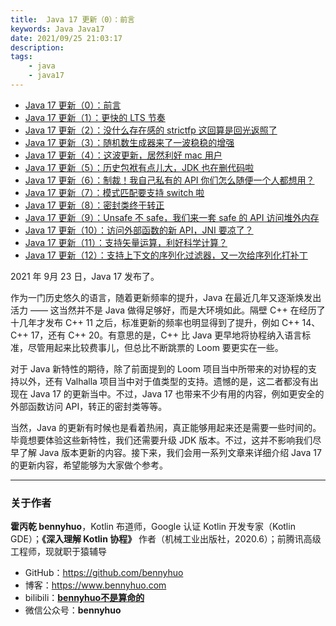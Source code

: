 ```yaml
---
title:  Java 17 更新（0）：前言 
keywords: Java Java17 
date: 2021/09/25 21:03:17
description: 
tags: 
    - java
    - java17 
---
```


>  



<!-- more -->

- [Java 17 更新（0）：前言](https://www.bennyhuo.com/2021/09/25/Java17-Updates-README/)
- [Java 17 更新（1）：更快的 LTS 节奏](https://www.bennyhuo.com/2021/09/26/Java17-Updates-01-intro/)
- [Java 17 更新（2）：没什么存在感的 strictfp 这回算是回光返照了](https://www.bennyhuo.com/2021/09/26/Java17-Updates-02-strictfp/)
- [Java 17 更新（3）：随机数生成器来了一波稳稳的增强](https://www.bennyhuo.com/2021/09/27/Java17-Updates-03-random/)
- [Java 17 更新（4）：这波更新，居然利好 mac 用户](https://www.bennyhuo.com/2021/09/27/Java17-Updates-04-mac/)
- [Java 17 更新（5）：历史包袱有点儿大，JDK 也在删代码啦](https://www.bennyhuo.com/2021/09/28/Java17-Updates-05-removed/)
- [Java 17 更新（6）：制裁！我自己私有的 API 你们怎么随便一个人都想用？](https://www.bennyhuo.com/2021/10/02/Java17-Updates-06-internals/)
- [Java 17 更新（7）：模式匹配要支持 switch 啦](https://www.bennyhuo.com/2021/10/02/Java17-Updates-07-switch/)
- [Java 17 更新（8）：密封类终于转正](https://www.bennyhuo.com/2021/10/02/Java17-Updates-08-sealedclass/)
- [Java 17 更新（9）：Unsafe 不 safe，我们来一套 safe 的 API 访问堆外内存](https://www.bennyhuo.com/2021/10/02/Java17-Updates-09-foreignapi-memory/)
- [Java 17 更新（10）：访问外部函数的新 API，JNI 要凉了？](https://www.bennyhuo.com/2021/10/02/Java17-Updates-10-foreignapi-callfunction/)
- [Java 17 更新（11）：支持矢量运算，利好科学计算？](https://www.bennyhuo.com/2021/10/02/Java17-Updates-11-vector/)
- [Java 17 更新（12）：支持上下文的序列化过滤器，又一次给序列化打补丁](https://www.bennyhuo.com/2021/10/02/Java17-Updates-12-contextserialfilter/)



2021 年 9月 23 日，Java 17 发布了。

作为一门历史悠久的语言，随着更新频率的提升，Java 在最近几年又逐渐焕发出活力 —— 这当然并不是 Java 做得足够好，而是大环境如此。隔壁 C++ 在经历了十几年才发布 C++ 11 之后，标准更新的频率也明显得到了提升，例如 C++ 14、C++ 17，还有 C++ 20。有意思的是，C++ 比 Java 更早地将协程纳入语言标准，尽管用起来比较费事儿，但总比不断跳票的 Loom 要更实在一些。

对于 Java 新特性的期待，除了前面提到的 Loom 项目当中所带来的对协程的支持以外，还有 Valhalla 项目当中对于值类型的支持。遗憾的是，这二者都没有出现在 Java 17 的更新当中。不过，Java 17 也带来不少有用的内容，例如更安全的外部函数访问 API，转正的密封类等等。

当然，Java 的更新有时候也是看着热闹，真正能够用起来还是需要一些时间的。毕竟想要体验这些新特性，我们还需要升级 JDK 版本。不过，这并不影响我们尽早了解 Java 版本更新的内容。接下来，我们会用一系列文章来详细介绍 Java 17 的更新内容，希望能够为大家做个参考。

---

### 关于作者

**霍丙乾 bennyhuo**，Kotlin 布道师，Google 认证 Kotlin 开发专家（Kotlin GDE）；**《深入理解 Kotlin 协程》** 作者（机械工业出版社，2020.6）；前腾讯高级工程师，现就职于猿辅导

* GitHub：https://github.com/bennyhuo
* 博客：https://www.bennyhuo.com
* bilibili：[**bennyhuo不是算命的**](https://space.bilibili.com/28615855)
* 微信公众号：**bennyhuo**
